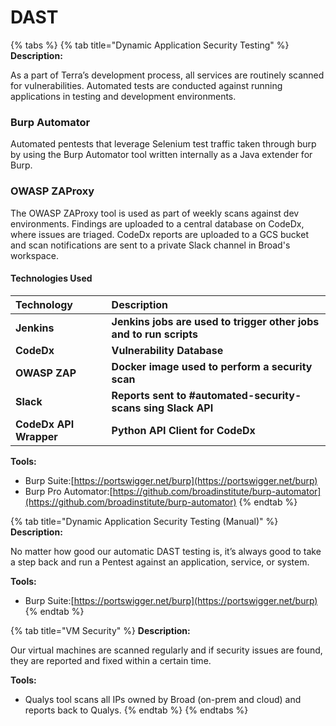 # DAST

{% tabs %}
{% tab title="Dynamic Application Security Testing" %}
**Description:**

As a part of Terra’s development process, all services are routinely scanned for vulnerabilities. Automated tests are conducted against running applications in testing and development environments.

### Burp Automator

Automated pentests that leverage Selenium test traffic taken through burp by using the Burp Automator tool written internally as a Java extender for Burp.

### OWASP ZAProxy

The OWASP ZAProxy tool is used as part of weekly scans against dev environments. Findings are uploaded to a central database on CodeDx, where issues are triaged. CodeDx reports are uploaded to a GCS bucket and scan notifications are sent to a private Slack channel in Broad's workspace.

#### Technologies Used

| **Technology** | **Description** |
| :--- | :--- |
| **Jenkins** | **Jenkins jobs are used to trigger other jobs and to run scripts** |
| **CodeDx** | **Vulnerability Database** |
| **OWASP ZAP** | **Docker image used to perform a security scan** |
| **Slack** | **Reports sent to \#automated-security-scans sing Slack API** |
| **CodeDx API Wrapper** | **Python API Client for CodeDx**  |

**Tools:**

* Burp Suite:[https://portswigger.net/burp](https://portswigger.net/burp)
* Burp Pro Automator:[https://github.com/broadinstitute/burp-automator](https://github.com/broadinstitute/burp-automator)
{% endtab %}

{% tab title="Dynamic Application Security Testing \(Manual\)" %}
**Description:**

No matter how good our automatic DAST testing is, it’s always good to take a step back and run a Pentest against an application, service, or system.

**Tools:**

* Burp Suite:[https://portswigger.net/burp](https://portswigger.net/burp)
{% endtab %}

{% tab title="VM Security" %}
**Description:**

Our virtual machines are scanned regularly and if security issues are found, they are reported and fixed within a certain time. 

**Tools:**

* Qualys tool scans all IPs owned by Broad \(on-prem and cloud\) and reports back to Qualys.
{% endtab %}
{% endtabs %}

## 



